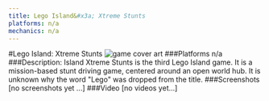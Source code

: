 ```yaml
---
title: Lego Island&#x3a; Xtreme Stunts
platforms: n/a
mechanics: n/a
---
```

#Lego Island: Xtreme Stunts
![game cover art](//images.igdb.com/igdb/image/upload/t_cover_big/kclphdq6zoqoaxs5yjtk.jpg "Logo Title Text 1")
###Platforms
n/a
###Description:
Island Xtreme Stunts is the third Lego Island game. It is a mission-based stunt driving game, centered around an open world hub. It is unknown why the word "Lego" was dropped from the title.
###Screenshots
[no screenshots yet ...]
###Video
[no videos yet...]
